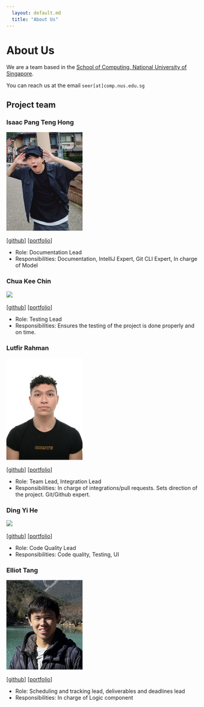 ```yaml
---
  layout: default.md
  title: "About Us"
---
```


# About Us

We are a team based in the [School of Computing, National University of Singapore](http://www.comp.nus.edu.sg).

You can reach us at the email `seer[at]comp.nus.edu.sg`

## Project team

### Isaac Pang Teng Hong

<img src="images/isaacpangth.png" width="200px">

[[github](https://github.com/IsaacPangTH)]
[[portfolio](team/isaacpangth)]

* Role: Documentation Lead
* Responsibilities: Documentation, IntelliJ Expert, Git CLI Expert, In charge of Model

### Chua Kee Chin

<img src="images/ckclion.png" width="200px">

[[github](http://github.com/ckclion)]
[[portfolio](team/ckclion.md)]

* Role: Testing Lead
* Responsibilities: Ensures the testing of the project is done properly and on time.

### Lutfir Rahman

<img src="images/lutfir-cpu.png" width="200px">

[[github](http://github.com/lutfir-cpu)] [[portfolio](team/lutfir-cpu.md)]

* Role: Team Lead, Integration Lead
* Responsibilities: In charge of integrations/pull requests. Sets direction of the project. Git/Github expert.

### Ding Yi He

<img src="images/oneboz.png" width="200px">

[[github](http://github.com/oneBoz)]
[[portfolio](team/oneBoz.md)]

* Role: Code Quality Lead
* Responsibilities: Code quality, Testing, UI

### Elliot Tang

<img src="images/elliot-tang.png" width="200px">

[[github](http://github.com/elliot-tang)]
[[portfolio](team/elliot.md)]

* Role: Scheduling and tracking lead, deliverables and deadlines lead
* Responsibilities: In charge of Logic component
